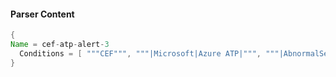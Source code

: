 #### Parser Content
```Java
{
Name = cef-atp-alert-3
  Conditions = [ """CEF""", """|Microsoft|Azure ATP|""", """|AbnormalSensitiveGroupMembershipChangeSecurityAlert|""" ]
}
```